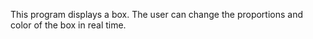 This program displays a box. 
The user can change the proportions and color of the box in real time.
